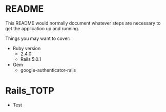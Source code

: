# README

This README would normally document whatever steps are necessary to get the
application up and running.

Things you may want to cover:

* Ruby version
     * 2.4.0
     * Rails 5.0.1
* Gem
     * google-authenticator-rails

# Rails_TOTP
* Test 